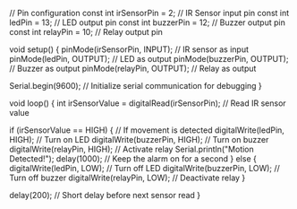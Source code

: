 // Pin configuration
const int irSensorPin = 2; // IR Sensor input pin
const int ledPin = 13;     // LED output pin
const int buzzerPin = 12;  // Buzzer output pin
const int relayPin = 10;   // Relay output pin

void setup() {
  pinMode(irSensorPin, INPUT); // IR sensor as input
  pinMode(ledPin, OUTPUT);     // LED as output
  pinMode(buzzerPin, OUTPUT);  // Buzzer as output
  pinMode(relayPin, OUTPUT);   // Relay as output

  Serial.begin(9600); // Initialize serial communication for debugging
}

void loop() {
  int irSensorValue = digitalRead(irSensorPin); // Read IR sensor value

  if (irSensorValue == HIGH) { // If movement is detected
    digitalWrite(ledPin, HIGH);   // Turn on LED
    digitalWrite(buzzerPin, HIGH); // Turn on buzzer
    digitalWrite(relayPin, HIGH);  // Activate relay
    Serial.println("Motion Detected!");
    delay(1000); // Keep the alarm on for a second
  } else {
    digitalWrite(ledPin, LOW);    // Turn off LED
    digitalWrite(buzzerPin, LOW);  // Turn off buzzer
    digitalWrite(relayPin, LOW);   // Deactivate relay
  }

  delay(200); // Short delay before next sensor read
}
